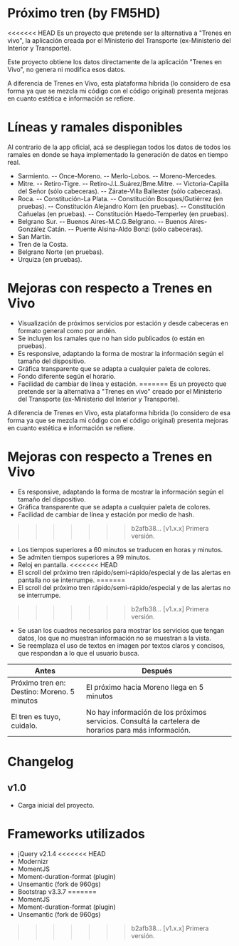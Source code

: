 # Próximo tren (by FM5HD)
<<<<<<< HEAD
Es un proyecto que pretende ser la alternativa a "Trenes en vivo", la aplicación creada por el Ministerio del Transporte (ex-Ministerio del Interior y Transporte).

Este proyecto obtiene los datos directamente de la aplicación "Trenes en Vivo", no genera ni modifica esos datos. 

A diferencia de Trenes en Vivo, esta plataforma híbrida (lo considero de esa forma ya que se mezcla mi código con el código original) presenta mejoras en cuanto estética e información se refiere.

# Líneas y ramales disponibles 
Al contrario de la app oficial, acá se despliegan todos los datos de todos los ramales en donde se haya implementado la generación de datos en tiempo real. 
* Sarmiento. 
-- Once-Moreno. 
-- Merlo-Lobos. 
-- Moreno-Mercedes. 
* Mitre. 
-- Retiro-Tigre. 
-- Retiro-J.L.Suárez/Bme.Mitre. 
-- Victoria-Capilla del Señor (sólo cabeceras). 
-- Zárate-Villa Ballester (sólo cabeceras). 
* Roca. 
-- Constitución-La Plata. 
-- Constitución Bosques/Gutiérrez (en pruebas). 
-- Constitución Alejandro Korn (en pruebas). 
-- Constitución Cañuelas (en pruebas). 
-- Constitución Haedo-Temperley (en pruebas). 
* Belgrano Sur. 
-- Buenos Aires-M.C.G.Belgrano. 
-- Buenos Aires-González Catán. 
-- Puente Alsina-Aldo Bonzi (sólo cabeceras). 
* San Martín. 
* Tren de la Costa. 
* Belgrano Norte (en pruebas). 
* Urquiza (en pruebas). 

# Mejoras con respecto a Trenes en Vivo
* Visualización de próximos servicios por estación y desde cabeceras en formato general como por andén. 
* Se incluyen los ramales que no han sido publicados (o están en pruebas). 
* Es responsive, adaptando la forma de mostrar la información según el tamaño del dispositivo. 
* Gráfica transparente que se adapta a cualquier paleta de colores. 
* Fondo diferente según el horario. 
* Facilidad de cambiar de línea y estación. 
=======
Es un proyecto que pretende ser la alternativa a "Trenes en vivo" creado por el Ministerio del Transporte (ex-Ministerio del Interior y Transporte).

A diferencia de Trenes en Vivo, esta plataforma híbrida (lo considero de esa forma ya que se mezcla mi código con el código original) presenta mejoras en cuanto estética e información se refiere.


# Mejoras con respecto a Trenes en Vivo
* Es responsive, adaptando la forma de mostrar la información según el tamaño del dispositivo.
* Gráfica transparente que se adapta a cualquier paleta de colores.
* Facilidad de cambiar de línea y estación por medio de hash. 
>>>>>>> b2afb38... [v1.x.x] Primera versión.
* Los tiempos superiores a 60 minutos se traducen en horas y minutos. 
* Se admiten tiempos superiores a 99 minutos. 
* Reloj en pantalla. 
<<<<<<< HEAD
* El scroll del próximo tren rápido/semi-rápido/especial y de las alertas en pantalla no se interrumpe.
=======
* El scroll del próximo tren rápido/semi-rápido/especial y de las alertas no se interrumpe.
>>>>>>> b2afb38... [v1.x.x] Primera versión.
* Se usan los cuadros necesarios para mostrar los servicios que tengan datos, los que no muestran información no se muestran a la vista. 
* Se reemplaza el uso de textos en imagen por textos claros y concisos, que respondan a lo que el usuario busca.

| Antes | Después |
| ------------- |-------------|
| Próximo tren en: Destino: Moreno. 5 minutos | El próximo hacia Moreno llega en 5 minutos |
| El tren es tuyo, cuidalo. | No hay información de los próximos servicios. Consultá la cartelera de horarios para más información. |

# Changelog
## v1.0
* Carga inicial del proyecto.


# Frameworks utilizados

* jQuery v2.1.4
<<<<<<< HEAD
* Modernizr 
* MomentJS 
* Moment-duration-format (plugin) 
* Unsemantic (fork de 960gs)
* Bootstrap v3.3.7
=======
* MomentJS 
* Moment-duration-format (plugin) 
* Unsemantic (fork de 960gs)
>>>>>>> b2afb38... [v1.x.x] Primera versión.
